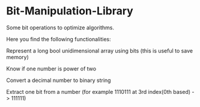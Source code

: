 # Bit-Manipulation-Library
Some bit operations to optimize algorithms. 

Here you find the following functionalities:

  Represent a long bool unidimensional array using bits (this is useful to save memory)

  Know if one number is power of two
  
  Convert a decimal number to binary string
  
  Extract one bit from a number (for example 1110111 at 3rd index(0th based) -> 111111)
